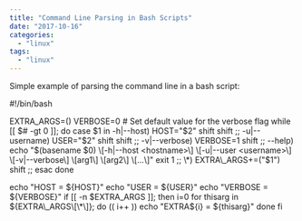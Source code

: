 ```yaml
---
title: "Command Line Parsing in Bash Scripts"
date: "2017-10-16"
categories: 
  - "linux"
tags: 
  - "linux"
---
```


Simple example of parsing the command line in a bash script:

#!/bin/bash

EXTRA\_ARGS=()
VERBOSE=0  # Set default value for the verbose flag
while \[\[ $# -gt 0 \]\]; do
  case $1 in
    -h|--host)
        HOST="$2"
        shift
        shift
        ;;
      -u|--username)
        USER="$2"
        shift
        shift
        ;;
      -v|--verbose)
        VERBOSE=1
        shift
        ;;
      --help)
        echo "$(basename $0) \[-h|--host <hostname>\] \[-u|--user <username>\] \[-v|--verbose\] \[arg1\] \[arg2\] \[...\]"
        exit 1
        ;;
      \*)
        EXTRA\_ARGS+=("$1")
        shift
        ;;
  esac
done

echo "HOST = ${HOST}"
echo "USER = ${USER}"
echo "VERBOSE = ${VERBOSE}"
if \[\[ -n $EXTRA\_ARGS \]\]; then
  i=0
  for thisarg in ${EXTRA\_ARGS\[\*\]}; do
    (( i++ ))
    echo "EXTRA${i} = ${thisarg}"
  done
fi
